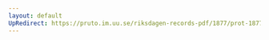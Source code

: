 ```yaml
---
layout: default
UpRedirect: https://pruto.im.uu.se/riksdagen-records-pdf/1877/prot-1877--ak--023/prot-1877--ak--023_019.pdf
---
```

